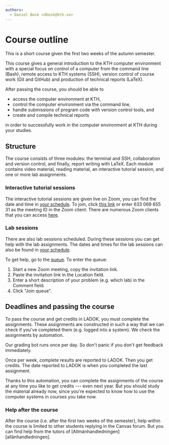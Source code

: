 ```yaml
---
authors:
  - Daniel Bosk <dbosk@kth.se>
---
```


# Course outline

This is a short course given the first two weeks of the autumn semester.

This course gives a general introduction to the KTH computer environment with a 
special focus on control of a computer from the command line (Bash), remote 
access to KTH systems (SSH), version control of course work (Git and GitHub) 
and production of technical reports (LaTeX).

After passing the course, you should be able to

 - access the computer environment at KTH,
 - control the computer environment via the command line,
 - handle submissions of program code with version control tools, and
 - create and compile technical reports

in order to successfully work in the computer environment at KTH during your 
studies.


## Structure

The course consists of three modules: the terminal and SSH, collaboration and 
version control, and finally, report writing with LaTeX. Each module contains 
video material, reading material, an interactive tutorial session, and one or 
more lab assignments.

### Interactive tutorial sessions

The interactive tutorial sessions are given live on Zoom, you can find the date 
and time in [your schedule][schedule]. To join, click [this link][zoom-room] or 
enter 633 069 655 31 as the meeting ID in the Zoom client. There are numerous 
Zoom clients that you can access [here][zoom-clients].

[schedule]: https://www.kth.se/social/home/personal-menu/schema/
[zoom-room]: https://kth-se.zoom.us/j/63306965531
[zoom-web]: https://kth-se.zoom.us/join
[zoom-clients]: https://zoom.us/download

### Lab sessions

There are also lab sessions scheduled. During these sessions you can get help 
with the lab assignments. The dates and times for the lab sessions can also be 
found in [your schedule][schedule].

To get help, go to the [queue][queue]. To enter the queue:

  1. Start a new Zoom meeting, copy the invitation link.
  2. Paste the invitation link in the Location field.
  3. Enter a short description of your problem (e.g. which lab) in the Comment 
     field.
  4. Click "Join queue".

[queue]: https://queue.csc.kth.se/Queue/DD1301


## Deadlines and passing the course

To pass the course and get credits in LADOK, you must complete the assignments. 
These assignments are constructed in such a way that we can check if you've 
completed them (e.g. logged into a system). We check the assignments by 
automation.

Our grading bot runs once per day. So don't panic if you don't get feedback 
immediately.

Once per week, complete results are reported to LADOK. Then you get credits. 
The date reported to LADOK is when you completed the last assignment.

Thanks to this automation, you can complete the assignments of the course at 
any time you like to get credits --- even next year. But you should study the 
material already now, since you're expected to know how to use the computer 
systems in courses you take now.

### Help after the course

After the course (i.e. after the first two weeks of the semester), help within 
the course is limited to other students replying in the Canvas forum. But you 
can find help from the tutors of [Allmänhandledningen][allänhandledningen].

[allmänhandledningen]: https://www.kth.se/social/group/allmanhandledning/

